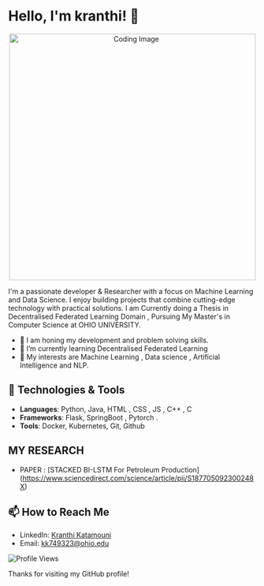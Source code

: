 # Hello, I'm kranthi! 👋

<p align="center">
  <img src="https://unsplash.com/photos/a-book-and-a-small-figurine-on-a-desk-KPAQpJYzH0Y" alt="Coding Image" width="500"/>
</p>

I'm a passionate developer & Researcher with a focus on Machine Learning and Data Science. I enjoy building projects that combine cutting-edge technology with practical solutions. I am Currently doing a Thesis in Decentralised Federated Learning Domain , Pursuing My Master's in Computer Science at OHIO UNIVERSITY. 

- 🔭 I am honing my development and problem solving skills.
- 🌱 I’m currently learning Decentralised Federated Learning
- 🔭 My interests are Machine Learning , Data science , Artificial Intelligence and NLP.

## 🔧 Technologies & Tools

- **Languages**: Python, Java, HTML , CSS , JS , C++ , C
- **Frameworks**: Flask, SpringBoot , Pytorch .
- **Tools**: Docker, Kubernetes, Git, Github

## MY RESEARCH 

- PAPER : [STACKED BI-LSTM For Petroleum Production] (https://www.sciencedirect.com/science/article/pii/S187705092300248X)

<!--## 💻 Coding Profiles

- ![LeetCode](https://img.shields.io/badge/-LeetCode-FFA116?style=flat-square&logo=leetcode&logoColor=black): [Your LeetCode Profile](https://leetcode.com/yourusername)

- ![HackerRank](https://img.shields.io/badge/-HackerRank-2EC866?style=flat-square&logo=hackerrank&logoColor=white): [Your HackerRank Profile](https://www.hackerrank.com/yourusername)
  
- ![Codewars](https://img.shields.io/badge/-Codewars-B1361E?style=flat-square&logo=codewars&logoColor=white): [Your Codewars Profile](https://www.codewars.com/users/yourusername)
- ![CodeChef](https://img.shields.io/badge/-CodeChef-5B4638?style=flat-square&logo=codechef&logoColor=white): [Your CodeChef Profile](https://www.codechef.com/users/yourusername)
-->



## 📫 How to Reach Me

- LinkedIn: [Kranthi Katamouni](https://www.linkedin.com/in/kranthi-katamouni/)
- Email: [kk749323@ohio.edu](mailto:kk749323@ohio.edu)



![Profile Views](https://komarev.com/ghpvc/?username=KranthiK0)

Thanks for visiting my GitHub profile!

<!--
**KranthiK0/KranthiK0** is a ✨ _special_ ✨ repository because its `README.md` (this file) appears on your GitHub profile.

Here are some ideas to get you started:

- 🔭 I’m currently working on ...
- 🌱 I’m currently learning ...
- 👯 I’m looking to collaborate on ...
- 🤔 I’m looking for help with ...
- 💬 Ask me about ...
- 📫 How to reach me: ...
- 😄 Pronouns: ...
- ⚡ Fun fact: ...
-->
